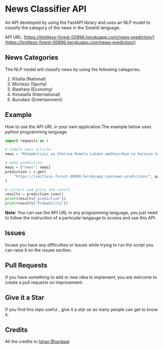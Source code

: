 # News Classifier API

An API developed by using the FastAPI library and uses an NLP model to classify the category of the news in the Swahili language.

API URL: [https://limitless-forest-00896.herokuapp.com/news-prediction/](https://limitless-forest-00896.herokuapp.com/news-prediction/)

## News Categories

The NLP model will classify news by using the following categories.

1. Kitaifa (National)
2. Michezo (Sports)
3. Biashara (Economy)
4. Kimataifa (International)
5. Burudani (Entertainment)


## Example 
How to use the API URL in your own application.The example below uses python programming language.

```python
import requests as r

# sample news article
news = "Mshambuliaji wa Chelsea Romelu Lukaku amehusishwa na kurejea katika klabu yake ya zamani Inter Milan lakini mchezaji huyo wa kimataifa wa Ubelgiji mwenye umri wa miaka 28 anataka kusalia na kupigania nafasi yake Stamford Bridge."

# make prediction
keys = {"news": news}
prediction = r.get(
    "https://limitless-forest-00896.herokuapp.com/news-prediction/", params=keys
)

# collect and print the result
results = prediction.json()
print(results["prediction"])
print(results["Probability"])
````

**Note:** You can use the API URL in any programming language, you just need to follow the instruction of a particular langauge to access and use this API.


## Issues 

Incase you have any difficulties or issues while trying to run the script
you can raise it on the issues section. 

## Pull Requests

If you have something to add or new idea to implement, you are welcome to create a pull requests on improvement.

## Give it a Star

If you find this repo useful , give it a star so as many people can get to know it.

## Credits

All the credits to [Ishan Bhardwaj ](https://linkedin.com/in/ishanbh)
